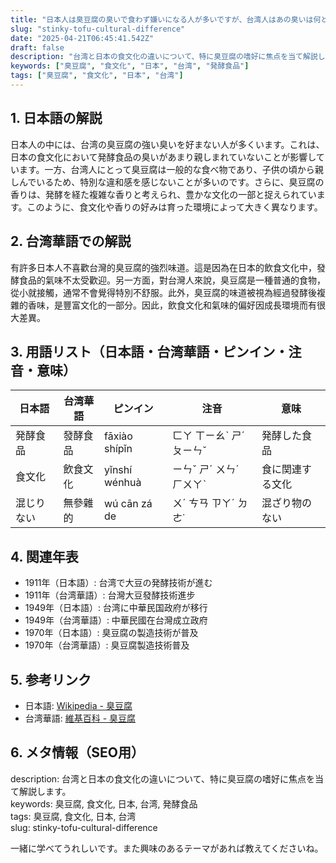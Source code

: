 ```yaml
---
title: "日本人は臭豆腐の臭いで食わず嫌いになる人が多いですが、台湾人はあの臭いは何ともないの？"
slug: "stinky-tofu-cultural-difference"
date: "2025-04-21T06:45:41.542Z"
draft: false
description: "台湾と日本の食文化の違いについて、特に臭豆腐の嗜好に焦点を当て解説します。"
keywords: ["臭豆腐", "食文化", "日本", "台湾", "発酵食品"]
tags: ["臭豆腐", "食文化", "日本", "台湾"]
---
```


## 1. 日本語の解説  
日本人の中には、台湾の臭豆腐の強い臭いを好まない人が多くいます。これは、日本の食文化において発酵食品の臭いがあまり親しまれていないことが影響しています。一方、台湾人にとって臭豆腐は一般的な食べ物であり、子供の頃から親しんでいるため、特別な違和感を感じないことが多いのです。さらに、臭豆腐の香りは、発酵を経た複雑な香りと考えられ、豊かな文化の一部と捉えられています。このように、食文化や香りの好みは育った環境によって大きく異なります。

## 2. 台湾華語での解説  
有許多日本人不喜歡台灣的臭豆腐的強烈味道。這是因為在日本的飲食文化中，發酵食品的氣味不太受歡迎。另一方面，對台灣人來說，臭豆腐是一種普通的食物，從小就接觸，通常不會覺得特別不舒服。此外，臭豆腐的味道被視為經過發酵後複雜的香味，是豐富文化的一部分。因此，飲食文化和氣味的偏好因成長環境而有很大差異。

## 3. 用語リスト（日本語・台湾華語・ピンイン・注音・意味）  
| 日本語  | 台湾華語  | ピンイン  | 注音    | 意味             |
|----------|-----------|------------|---------|----------------|
| 発酵食品 | 發酵食品  | fāxiào shípǐn | ㄈㄚ ㄒㄧㄠˋ ㄕˊ ㄆㄧㄣˇ | 発酵した食品     |
| 食文化   | 飲食文化  | yǐnshí wénhuà | ㄧㄣˇ ㄕˊ ㄨㄣˊ ㄏㄨㄚˋ | 食に関連する文化 |
| 混じりない | 無參雜的 | wú cān zá de | ㄨˊ ㄘㄢ ㄗㄚˊ ㄉㄜ˙ | 混ざり物のない   |

## 4. 関連年表  
- 1911年（日本語）: 台湾で大豆の発酵技術が進む
- 1911年（台湾華語）: 台灣大豆發酵技術進步  
- 1949年（日本語）: 台湾に中華民国政府が移行
- 1949年（台湾華語）: 中華民國在台灣成立政府  
- 1970年（日本語）: 臭豆腐の製造技術が普及
- 1970年（台湾華語）: 臭豆腐製造技術普及  

## 5. 参考リンク  
- 日本語: [Wikipedia - 臭豆腐](https://ja.wikipedia.org/wiki/臭豆腐)  
- 台湾華語: [維基百科 - 臭豆腐](https://zh.wikipedia.org/wiki/臭豆腐)

## 6. メタ情報（SEO用）  
description: 台湾と日本の食文化の違いについて、特に臭豆腐の嗜好に焦点を当て解説します。  
keywords: 臭豆腐, 食文化, 日本, 台湾, 発酵食品  
tags: 臭豆腐, 食文化, 日本, 台湾  
slug: stinky-tofu-cultural-difference

一緒に学べてうれしいです。また興味のあるテーマがあれば教えてくださいね。
